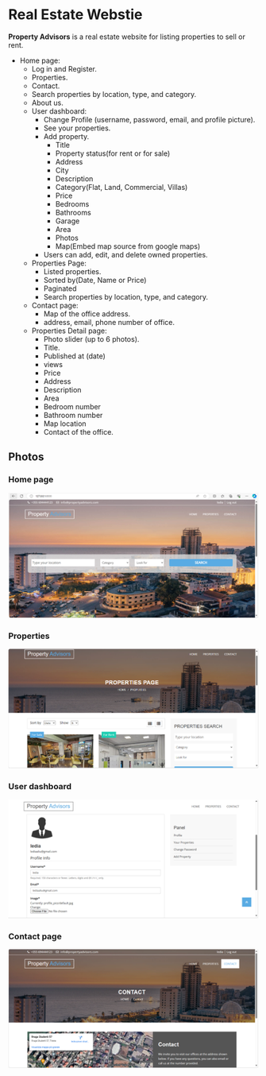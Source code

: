 # Real Estate Webstie

**Property Advisors** is a real estate website for listing properties to sell or rent. 
* Home page:
    * Log in and Register.
    * Properties.
    * Contact.
    * Search properties by location, type, and category.
    * About us.
  * User dashboard:
    * Change Profile (username, password, email, and profile picture).
    * See your properties.
    * Add property.
      * Title
      * Property status(for rent or for sale)
      * Address
      * City
      * Description
      * Category(Flat, Land, Commercial, Villas)
      * Price
      * Bedrooms
      * Bathrooms
      * Garage
      * Area
      * Photos
      * Map(Embed map source from google maps)
    * Users can add, edit, and delete owned properties.
  * Properties Page:
    * Listed properties.
    * Sorted by(Date, Name or Price)
    * Paginated
    * Search properties by location, type, and category.
  * Contact page:
    * Map of the office address.
    * address, email, phone number of office.
  * Properties Detail page:
    * Photo slider (up to 6 photos).
    * Title.
    * Published at (date)
    * views
    * Price
    * Address
    * Description
    * Area
    * Bedroom number
    * Bathroom number
    * Map location
    * Contact of the office.
    
## Photos
### Home page
![Home page](https://github.com/LediaAliu/real-estate-ledia/blob/master/media/homepage.png)
### Properties 
![Properties page](https://github.com/LediaAliu/real-estate-ledia/blob/master/media/Propertiespage.png)
### User dashboard
![User dashboard](https://github.com/LediaAliu/real-estate-ledia/blob/master/media/userdashboard.png)
### Contact page
![Contact page](https://github.com/LediaAliu/real-estate-ledia/blob/master/media/contactpage.png)
